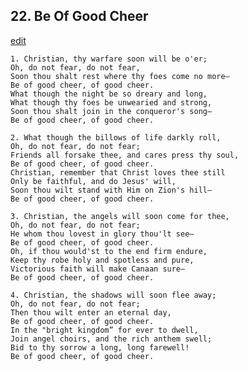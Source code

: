 
## 22.  Be Of Good Cheer
[edit](https://docs.google.com/document/d/1eirAfaPq84M9nUyTvd5HrERL9WGnb1fb/edit?mode=html)



    1. Christian, thy warfare soon will be o'er;
    Oh, do not fear, do not fear,
    Soon thou shalt rest where thy foes come no more—
    Be of good cheer, of good cheer.
    What though the night be so dreary and long,
    What though thy foes be unwearied and strong,
    Soon thou shalt join in the conqueror's song—
    Be of good cheer, of good cheer.

    2. What though the billows of life darkly roll,
    Oh, do not fear, do not fear;
    Friends all forsake thee, and cares press thy soul,
    Be of good cheer, of good cheer.
    Christian, remember that Christ loves thee still
    Only be faithful, and do Jesus' will,
    Soon thou wilt stand with Him on Zion's hill—
    Be of good cheer, of good cheer.

    3. Christian, the angels will soon come for thee,
    Oh, do not fear, do not fear;
    He whom thou lovest in glory thou'lt see—
    Be of good cheer, of good cheer.
    Oh, if thou would'st to the end firm endure,
    Keep thy robe holy and spotless and pure,
    Victorious faith will make Canaan sure—
    Be of good cheer, of good cheer.

    4. Christian, the shadows will soon flee away;
    Oh, do not fear, do not fear;
    Then thou wilt enter an eternal day,
    Be of good cheer, of good cheer.
    In the "bright kingdom” for ever to dwell,
    Join angel choirs, and the rich anthem swell;
    Bid to thy sorrow a long, long farewell!
    Be of good cheer, of good cheer.

